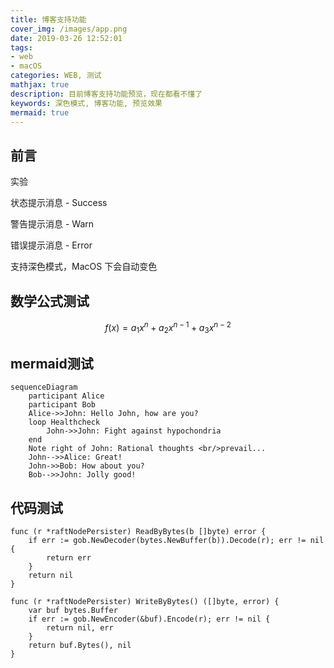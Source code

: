 ```yaml
---
title: 博客支持功能
cover_img: /images/app.png
date: 2019-03-26 12:52:01
tags: 
- web
- macOS
categories: WEB, 测试
mathjax: true
description: 目前博客支持功能预览，现在都看不懂了
keywords: 深色模式, 博客功能, 预览效果
mermaid: true
---
```


## 前言

实验

<p class="success">状态提示消息 - Success</p>
<p class="warn">警告提示消息 - Warn</p>
<p class="error">错误提示消息 - Error</p>

支持深色模式，MacOS 下会自动变色

## 数学公式测试

$$f(x) = a_1x^n + a_2x^{n-1} + a_3x^{n-2}$$

## mermaid测试

```mermaid
sequenceDiagram
    participant Alice
    participant Bob
    Alice->>John: Hello John, how are you?
    loop Healthcheck
        John->>John: Fight against hypochondria
    end
    Note right of John: Rational thoughts <br/>prevail...
    John-->>Alice: Great!
    John->>Bob: How about you?
    Bob-->>John: Jolly good!
```

## 代码测试

```golang
func (r *raftNodePersister) ReadByBytes(b []byte) error {
	if err := gob.NewDecoder(bytes.NewBuffer(b)).Decode(r); err != nil {
		return err
	}
	return nil
}

func (r *raftNodePersister) WriteByBytes() ([]byte, error) {
	var buf bytes.Buffer
	if err := gob.NewEncoder(&buf).Encode(r); err != nil {
		return nil, err
	}
	return buf.Bytes(), nil
}
```
